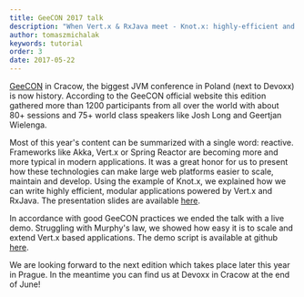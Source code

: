 ```yaml
---
title: GeeCON 2017 talk
description: "When Vert.x & RxJava meet - Knot.x: highly-efficient and scalable integration platform for modern websites"
author: tomaszmichalak
keywords: tutorial
order: 3
date: 2017-05-22
---
```


[GeeCON](https://2017.geecon.org/) in Cracow, the biggest JVM conference in Poland (next to Devoxx) is now history. According to the GeeCON official website this edition gathered more than 1200 participants from all over the world with about 80+ sessions and 75+ world class speakers like Josh Long and Geertjan Wielenga.
 
Most of this year's content can be summarized with a single word: reactive. Frameworks like Akka, Vert.x or Spring Reactor are becoming more and more typical in modern applications. It was a great honor for us to present how these technologies can make large web platforms easier to scale, maintain and develop. Using the example of Knot.x, we explained how we can write highly efficient, modular applications powered by Vert.x and RxJava. The presentation slides are available [here](https://www.slideshare.net/TomaszMichalak1/knotx-when-vertx-and-rxjava-meet).

In accordance with good GeeCON practices we ended the talk with a live demo. Struggling with Murphy's law, we showed how easy it is to scale and extend Vert.x based applications. The demo script is available at github [here](https://github.com/Knotx/knotx-tutorials/tree/master/conferences/geecon2017).
 
We are looking forward to the next edition which takes place later this year in Prague. In the meantime you can find us at Devoxx in Cracow at the end of June!
